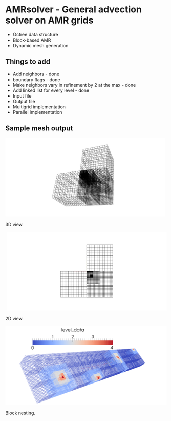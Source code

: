 # AMRsolver - General advection solver on AMR grids


 * Octree data structure 
 * Block-based AMR
 * Dynamic mesh generation


## Things to add

 * Add neighbors - done
 * boundary flags - done
 * Make neighbors vary in refinement by 2 at the max - done
 * Add linked list for every level - done
 * Input file
 * Output file
 * Multigrid implementation
 * Parallel implementation

## Sample mesh output
<p align="left">
  <img src="images/3d.png" width="500"/>
  <figcaption>3D view.</figcaption>
</p>
<p align="right">
  <img src="images/2d.png" width="500"/>
  <figcaption>2D view.</figcaption>
</p>
<p align="center">
  <img src="images/view.svg"/>
  <figcaption>Block nesting.</figcaption>
</p>

